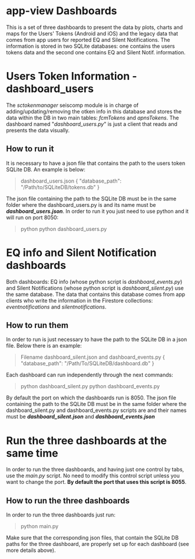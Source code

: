 # app-view Dashboards

This is a set of three dashboards to present the data by plots, charts and maps for the Users' Tokens (Android and iOS) and the legacy data that comes from app users for reported EQ and Silent Notifications. The information is stored in two SQLite databases: one contains the users tokens data and the second one contains EQ and Silent Notif. information.
# Users Token Information - dashboard_users
The *sctokenmanager* seiscomp module is in charge of adding/updating/removing the otken info in this database and stores the data within the DB in two main tables: *fcmTokens* and *apnsTokens*. The dashboard named "*dashboard_users.py*" is just a client that reads and presents the data visually. 
## How to run it
It is necessary to have a json file that contains the path to the users token SQLite DB. An example is below:

> dashboard_users.json
> {
>     "database_path": "/Path/to/SQLiteDB/tokens.db"
> }

The json file containing the path to the SQLite DB must be in the same folder where the dashboard_users.py is and its name must be ***dashboard_users.json***.
In order to run it you just need to use python and it will run on port 8050:

> python
> python dashboard_users.py

# EQ info and Silent Notification dashboards
Both dashboards: EQ info (whose python script is *dashboard_events.py*) and Silent Notifications (whose python script is *dashboard_silent.py*) use the same database. The data that contains this database comes from app clients who write the information in the Firestore collections: *eventnotifications* and *silentnotifications*.
## How to run them
In order to run is just necessary to have the path to the SQLite DB in a json file. Below there is an example:

> Filename dashboard_silent.json and dashboard_events.py 
> {
>     "database_path": "/Path/To/SQLiteDB/dashboard.db"
> }

Each dashboard can run independently through the next commands:

> python dashboard_silent.py
> python dashboard_events.py

By default the port on which the dashboards run is 8050. The json file containing the path to the SQLite DB must be in the same folder where the dashboard_silent.py and dashboard_events.py scripts are and their names must be ***dashboard_silent.json*** and ***dashboard_events.json***
# Run the three dashboards at the same time
In order to run the three dashboards, and having just one control by tabs, use the *main.py* script. No need to modify this control script unless you want to change the port. **By default the port that uses this script is 8055**.
## How to run the three dashboards
In order to run the three dashboards just run:

> python main.py

Make sure that the corresponding json files, that contain the SQLite DB paths for the three dashboard, are properly set up for each dashboard (see more details above).


